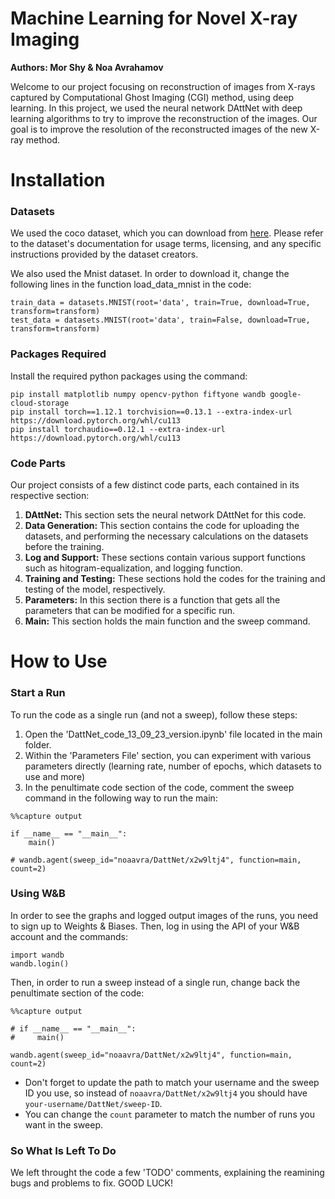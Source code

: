 # Machine Learning for Novel X-ray Imaging
**Authors: Mor Shy & Noa Avrahamov**

Welcome to our project focusing on reconstruction of images from X-rays captured by Computational Ghost Imaging (CGI) method, using deep learning.
In this project, we used the neural network DAttNet with deep learning algorithms to try to improve the reconstruction of the images.
Our goal is to improve the resolution of the reconstructed images of the new X-ray method.

# Installation
### Datasets
We used the coco dataset, which you can download from [here](https://cocodataset.org/#download).
Please refer to the dataset's documentation for usage terms, licensing, and any specific instructions provided by the dataset creators.

We also used the Mnist dataset. In order to download it, change the following lines in the function load_data_mnist in the code:
```
train_data = datasets.MNIST(root='data', train=True, download=True, transform=transform)
test_data = datasets.MNIST(root='data', train=False, download=True, transform=transform)
```
### Packages Required
Install the required python packages using the command:
```
pip install matplotlib numpy opencv-python fiftyone wandb google-cloud-storage
pip install torch==1.12.1 torchvision==0.13.1 --extra-index-url https://download.pytorch.org/whl/cu113
pip install torchaudio==0.12.1 --extra-index-url https://download.pytorch.org/whl/cu113
```
### Code Parts
Our project consists of a few distinct code parts, each contained in its respective section:
1. **DAttNet:** This section sets the neural network DAttNet for this code.
2. **Data Generation:** This section contains the code for uploading the datasets, and performing the necessary calculations on the datasets before the training.
3. **Log and Support:** These sections contain various support functions such as hitogram-equalization, and logging function.
4. **Training and Testing:** These sections hold the codes for the training and testing of the model, respectively.
5. **Parameters:** In this section there is a function that gets all the parameters that can be modified for a specific run.
6. **Main:** This section holds the main function and the sweep command. 

# How to Use
### Start a Run
To run the code as a single run (and not a sweep), follow these steps:
1. Open the 'DattNet_code_13_09_23_version.ipynb' file located in the main folder.
2. Within the 'Parameters File' section, you can experiment with various parameters directly (learning rate, number of epochs, which datasets to use and more)
3. In the penultimate code section of the code, comment the sweep command in the following way to run the main:
```
%%capture output

if __name__ == "__main__":
    main()

# wandb.agent(sweep_id="noaavra/DattNet/x2w9ltj4", function=main, count=2)
```
### Using W&B
In order to see the graphs and logged output images of the runs, you need to sign up to Weights & Biases.
Then, log in using the API of your W&B account and the commands:
```
import wandb
wandb.login()
```
Then, in order to run a sweep instead of a single run, change back the penultimate section of the code:
```
%%capture output

# if __name__ == "__main__":
#     main()

wandb.agent(sweep_id="noaavra/DattNet/x2w9ltj4", function=main, count=2)
```
- Don't forget to update the path to match your username and the sweep ID you use, so instead of `noaavra/DattNet/x2w9ltj4` you should have `your-username/DattNet/sweep-ID`.
- You can change the `count` parameter to match the number of runs you want in the sweep.

### So What Is Left To Do
We left throught the code a few 'TODO' comments, explaining the reamining bugs and problems to fix.
GOOD LUCK!

